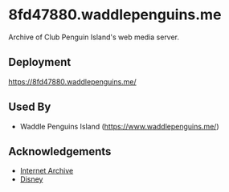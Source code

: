 
# 8fd47880.waddlepenguins.me

Archive of Club Penguin Island's web media server.


## Deployment

https://8fd47880.waddlepenguins.me/


## Used By

- Waddle Penguins Island (https://www.waddlepenguins.me/)


## Acknowledgements

 - [Internet Archive](https://web.archive.org/)
 - [Disney](https://www.disney.com/)
